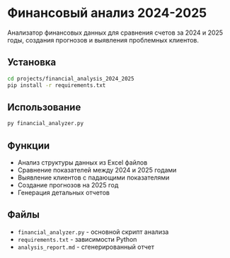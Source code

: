 # Финансовый анализ 2024-2025

Анализатор финансовых данных для сравнения счетов за 2024 и 2025 годы, создания прогнозов и выявления проблемных клиентов.

## Установка

```bash
cd projects/financial_analysis_2024_2025
pip install -r requirements.txt
```

## Использование

```bash
py financial_analyzer.py
```

## Функции

- Анализ структуры данных из Excel файлов
- Сравнение показателей между 2024 и 2025 годами
- Выявление клиентов с падающими показателями
- Создание прогнозов на 2025 год
- Генерация детальных отчетов

## Файлы

- `financial_analyzer.py` - основной скрипт анализа
- `requirements.txt` - зависимости Python
- `analysis_report.md` - сгенерированный отчет
